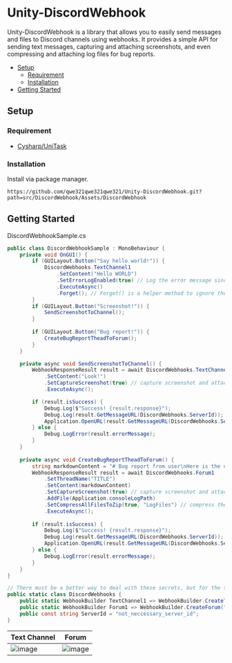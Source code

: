 # Unity-DiscordWebhook


Unity-DiscordWebhook is a library that allows you to easily send messages and files to Discord channels using webhooks. It provides a simple API for sending text messages, capturing and attaching screenshots, and even compressing and attaching log files for bug reports.

- [Setup](#setup)
	- [Requirement](#requirement)
	- [Installation](#installation)
- [Getting Started](#getting-started)
 
## Setup
### Requirement 
* [Cysharp/UniTask](https://github.com/Cysharp/UniTask)


### Installation
Install via package manager.

```
https://github.com/qwe321qwe321qwe321/Unity-DiscordWebhook.git?path=src/DiscordWebhook/Assets/DiscordWebhook
```

## Getting Started
DiscordWebhookSample.cs
```cs
public class DiscordWebhookSample : MonoBehaviour {
	private void OnGUI() {
		if (GUILayout.Button("Say hello world!")) {
			DiscordWebhooks.TextChannel1
				.SetContent("Hello WORLD")
				.SetErrorLogEnabled(true) // Log the error message since we don't catch the result.
				.ExecuteAsync()
				.Forget(); // Forget() is a helper method to ignore the result in UniTask.
		}
		if (GUILayout.Button("Screenshot!")) {
			SendScreenshotToChannel();
		}
		
		if (GUILayout.Button("Bug report!")) {
			CreateBugReportTheadToForum();
		}
	}

	private async void SendScreenshotToChannel() {
		WebhookResponseResult result = await DiscordWebhooks.TextChannel1
			.SetContent("Look!")
			.SetCaptureScreenshot(true) // capture screenshot and attach it.
			.ExecuteAsync();

		if (result.isSuccess) {
			Debug.Log($"Success! {result.response}");
			Debug.Log(result.GetMessageURL(DiscordWebhooks.ServerId));
			Application.OpenURL(result.GetMessageURL(DiscordWebhooks.ServerId));
		} else {
			Debug.LogError(result.errorMessage);
		}
	}
	
	private async void CreateBugReportTheadToForum() {
		string markdownContent = "# Bug report from user\nHere is the description.\n* 1\n* 2\n* 3";
		WebhookResponseResult result = await DiscordWebhooks.Forum1
			.SetThreadName("TITLE")
			.SetContent(markdownContent)
			.SetCaptureScreenshot(true) // capture screenshot and attach it.
			.AddFile(Application.consoleLogPath)
			.SetCompressAllFilesToZip(true, "LogFiles") // compress the log file to zip named "LogFiles.zip"
			.ExecuteAsync();
		
		if (result.isSuccess) {
			Debug.Log($"Success! {result.response}");
			Debug.Log(result.GetMessageURL(DiscordWebhooks.ServerId));
			Application.OpenURL(result.GetMessageURL(DiscordWebhooks.ServerId));
		} else {
			Debug.LogError(result.errorMessage);
		}
	}
}

// There must be a better way to deal with these secrets, but for the sake of simplicity, I'll just put it here.
public static class DiscordWebhooks {
	public static WebhookBuilder TextChannel1 => WebhookBuilder.CreateTextChannel("your_webhook_url_here");
	public static WebhookBuilder Forum1 => WebhookBuilder.CreateForum("your_webhook_url_here");
	public const string ServerId = "not_neccessary_server_id";
} 
```

| Text Channel | Forum |
|--|--|
| ![image](https://github.com/qwe321qwe321qwe321/Unity-DiscordWebhook/assets/23000374/613f729b-f738-48da-a37f-c5729cbe37f0)| ![image](https://github.com/qwe321qwe321qwe321/Unity-DiscordWebhook/assets/23000374/4b0a1b76-1059-4885-b19b-6409e4aecb29)|


